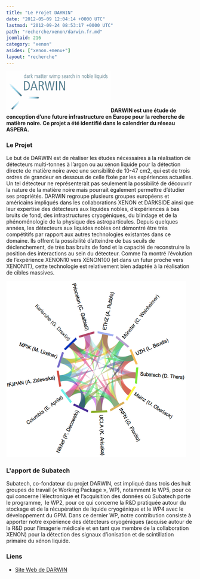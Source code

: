 ```yaml
---
title: "Le Projet DARWIN"
date: "2012-05-09 12:04:14 +0000 UTC"
lastmod: "2012-09-24 08:53:17 +0000 UTC"
path: "recherche/xenon/darwin.fr.md"
joomlaid: 216
category: "xenon"
asides: ["xenon.+menu+"]
layout: "recherche"
---
```

**![DARWIN Logo](images/DARWINLogo.gif)DARWIN est une étude de conception d’une future infrastructure en Europe pour la recherche de matière noire. Ce projet a été identifié dans le calendrier du réseau ASPERA.**

### Le Projet

Le but de DARWIN est de réaliser les études nécessaires à la réalisation de détecteurs multi-tonnes à l’argon ou au xénon liquide pour la détection directe de matière noire avec une sensibilité de 10\-47 cm2, qui est de trois ordres de grandeur en dessous de celle fixée par les expériences actuelles. Un tel détecteur ne représenterait pas seulement la possibilité de découvrir la nature de la matière noire mais pourrait également permettre d’étudier ses propriétés. DARWIN regroupe plusieurs groupes européens et américains impliqués dans les collaborations XENON et DARKSIDE ainsi que leur expertise des détecteurs aux liquides nobles, d’expériences à bas bruits de fond, des infrastructures cryogéniques, du blindage et de la phénoménologie de la physique des astroparticules. Depuis quelques années, les détecteurs aux liquides nobles ont démontré être très compétitifs par rapport aux autres technologies existantes dans ce domaine. Ils offrent la possibilité d’atteindre de bas seuils de déclenchement, de très bas bruits de fond et la capacité de reconstruire la position des interactions au sein du détecteur. Comme l’a montré l’évolution de l’expérience XENON10 vers XENON100 (et dans un futur proche vers XENON1T), cette technologie est relativement bien adaptée à la réalisation de cibles massives.

![DARWIN Connections](images/DARWINConnections.png)

### L'apport de Subatech

Subatech, co-fondateur du projet DARWIN, est impliqué dans trois des huit groupes de travail (« Working Package », WP), notamment le WP5, pour ce qui concerne l’électronique et l’acquisition des données où Subatech porte le programme,  le WP2, pour ce qui concerne la R&D pratiquée autour du stockage et de la récupération de liquide cryogénique et le WP4 avec le développement du GPM. Dans ce dernier WP, notre contribution consiste à apporter notre expérience des détecteurs cryogéniques (acquise autour de la R&D pour l’imagerie médicale et en tant que membre de la collaboration XENON) pour la détection des signaux d’ionisation et de scintillation primaire du xénon liquide.

### Liens

*   [Site Web de DARWIN](http://darwin.physik.uzh.ch/index.html)
